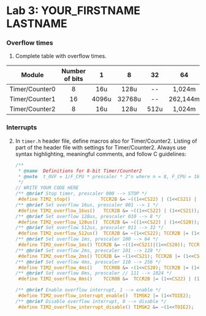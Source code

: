 Lab 3: YOUR\_FIRSTNAME LASTNAME
===============================

### Overflow times

1.  Complete table with overflow times.

 

   | **Module** | **Number of bits** | **1** | **8** | **32** | **64** | **128** | **256** | **1024** |
   | :-: | :-: | :-: | :-: | :-: | :-: | :-: | :-: | :-: |
   | Timer/Counter0 | 8  | 16u | 128u | -- |1,024m | -- | 4,096m | 8,192m |
   | Timer/Counter1 | 16 | 4096u | 32768u     | -- | 262,144m| -- | 1,048576|4.194304 |
   | Timer/Counter2 | 8  |  16u  | 128u    | 512u    |1,024m |  2.048m  |4,096m |8,192m |

### Interrupts

2.  In `timer.h` header file, define macros also for Timer/Counter2.
    Listing of part of the header file with settings for Timer/Counter2.
    Always use syntax highlighting, meaningful comments, and follow C
    guidelines:

    ``` .c
    /**
     * @name  Definitions for 8-bit Timer/Counter2
     * @note  t_OVF = 1/F_CPU * prescaler * 2^n where n = 8, F_CPU = 16 MHz
     */
    // WRITE YOUR CODE HERE
    /** @brief Stop timer, prescaler 000 --> STOP */
     #define TIM2_stop()           TCCR2B &= ~((1<<CS22) | (1<<CS21) | (1<<CS20));
    /** @brief Set overflow 16us, prescaler 001 --> 1 */
     #define TIM2_overflow_16us()   TCCR2B &= ~((1<<CS22) | (1<<CS21)); TCCR2B |= (1<<CS20);
    /** @brief Set overflow 128us, prescaler 010 --> 8 */
     #define TIM2_overflow_128us()  TCCR2B &= ~((1<<CS22) | (1<<CS20)); TCCR2B |= (1<<CS21);
    /** @brief Set overflow 512us, prescaler 011 --> 32 */
     #define TIM2_overflow_512us()  TCCR2B &= ~(1<<CS22); TCCR2B |= (1<<CS21) | (1<<CS20);
    /** @brief Set overflow 1ms, prescaler 100 --> 64 */
     #define TIM2_overflow_1ms() TCCR2B &= ~((1<<CS21)|(1<<CS20)); TCCR2B |= (1<<CS22);
    /** @brief Set overflow 2ms, prescaler 101 --> 128 */
     #define TIM2_overflow_2ms() TCCR2B &= ~(1<<CS21); TCCR2B |= (1<<CS22) | (1<<CS20);
    /** @brief Set overflow 4ms, prescaler 110 --> 256 */
     #define TIM2_overflow_4ms()    TCCR0B &= ~(1<<CS20); TCCR2B |= (1<<CS22) | (1<<CS21);
    /** @brief Set overflow 8ms, prescaler // 111 --> 1024 */
     #define TIM2_overflow_8ms()    TCCR0B &=  TCCR2B |= (1<<CS22) | (1<<CS20) | (1<<CS21);

    /** @brief Enable overflow interrupt, 1 --> enable */
     #define TIM2_overflow_interrupt_enable()  TIMSK2 |= (1<<TOIE2);
    /** @brief Disable overflow interrupt, 0 --> disable */
     #define TIM2_overflow_interrupt_disable() TIMSK2 &= ~(1<<TOIE2);





    ```
